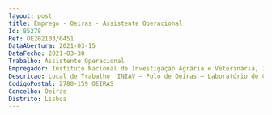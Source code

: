 ```yaml
--- 
layout: post
title: Emprego - Oeiras - Assistente Operacional
Id: 85278
Ref: OE202103/0451
DataAbertura: 2021-03-15
DataFecho: 2021-03-30
Trabalho: Assistente Operacional
Empregador: Instituto Nacional de Investigação Agrária e Veterinária, I.P.
Descricao: Local de Trabalho  INIAV – Polo de Oeiras – Laboratório de Controlo da Alimentação Animal – 1 Vaga – Assistente OperacionalCaracterização do posto de trabalho   Executar tarefas de apoio indispensáveis ao bom funcionamento dos laboratórios   Zelar, transportar, processar e armazenar amostras de acordo com os procedimentos estabelecidos.São requisitos de admissão   Experiência profissional em atividades análogas.
CodigoPostal: 2780-159 OEIRAS
Concelho: Oeiras
Distrito: Lisboa
--- 
```

